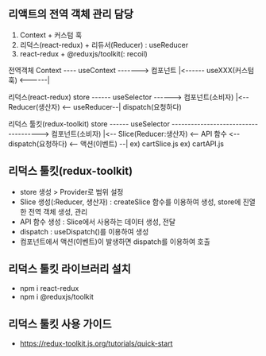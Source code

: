 ## 리액트의 전역 객체 관리 담당
1. Context + 커스텀 훅
2. 리덕스(react-redux) + 리듀서(Reducer) : useReducer
3. react-redux + @reduxjs/toolkit(: recoil)

전역객체
Context ---- useContext -------> 컴포넌트
    |<------ useXXX(커스텀훅) <------|

리덕스(react-redux)
store ------ useSelector ------> 컴포넌트(소비자)
  |<-- Reducer(생산자) <-- useReducer--| dispatch(요청하다)

리덕스 툴킷(redux-toolkit)
store ------ useSelector -------------------------------------> 컴포넌트(소비자)
  |<-- Slice(Reducer:생산자) <-- API 함수 <-- dispatch(요청하다) <-- 액션(이벤트) --|
       ex) cartSlice.js     ex) cartAPI.js


## 리덕스 툴킷(redux-toolkit)
- store 생성 > Provider로 범위 설정
- Slice 생성(:Reducer, 생산자) 
  : createSlice 함수를 이용하여 생성, store에 진열한 전역 객체 생성, 관리
- API 함수 생성 : Slice에서 사용하는 데이터 생성, 전달
- dispatch : useDispatch()를 이용하여 생성
- 컴포넌트에서 액션(이벤트)이 발생하면 dispatch를 이용하여 호출

## 리덕스 툴킷 라이브러리 설치
- npm i react-redux
- npm i @reduxjs/toolkit

## 리덕스 툴킷 사용 가이드
- https://redux-toolkit.js.org/tutorials/quick-start